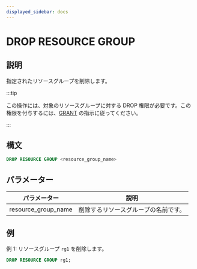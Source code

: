```yaml
---
displayed_sidebar: docs
---
```


# DROP RESOURCE GROUP

## 説明

指定されたリソースグループを削除します。

:::tip

この操作には、対象のリソースグループに対する DROP 権限が必要です。この権限を付与するには、[GRANT](../../account-management/GRANT.md) の指示に従ってください。

:::

## 構文

```SQL
DROP RESOURCE GROUP <resource_group_name>
```

## パラメーター

| **パラメーター**    | **説明**                                   |
| ------------------- | ----------------------------------------- |
| resource_group_name | 削除するリソースグループの名前です。       |

## 例

例 1: リソースグループ `rg1` を削除します。

```SQL
DROP RESOURCE GROUP rg1;
```